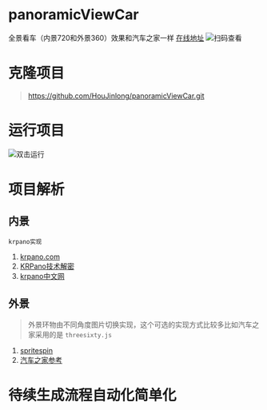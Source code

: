 # panoramicViewCar
全景看车（内景720和外景360）效果和汽车之家一样
[在线地址](https://mp.weixin.danongchang.cn/vip/agco/vr.html)
![扫码查看](https://all.img.s105.cn/kfupload/up/201810/30113630_7615.png)

# 克隆项目

>https://github.com/HouJinlong/panoramicViewCar.git

# 运行项目
![双击运行](https://all.img.s105.cn/kfupload/up/201810/30111745_9333.png)

# 项目解析
## 内景
`krpano实现`
1. [krpano.com](https://krpano.com/)
2. [KRPano技术解密](http://www.krpano.tech/)
3. [krpano中文网](http://www.krpano360.com)

## 外景
> 外景环物由不同角度图片切换实现，这个可选的实现方式比较多比如汽车之家采用的是 `threesixty.js`
1. [spritespin](http://spritespin.ginie.eu/howto/)
2. [汽车之家参考](https://car.autohome.com.cn/vr/list-0-0-0-1.html)

# 待续生成流程自动化简单化
